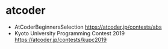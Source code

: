 # atcoder

- AtCoderBeginnersSelection
	https://atcoder.jp/contests/abs
- Kyoto University Programming Contest 2019
	https://atcoder.jp/contests/kupc2019
